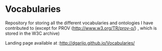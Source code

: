 # Vocabularies
Repository for storing all the different vocabularies and ontologies I have contributed to (except for PROV (http://www.w3.org/TR/prov-o/) , which is stored in the W3C archive)

Landing page available at :http://dgarijo.github.io/Vocabularies/
